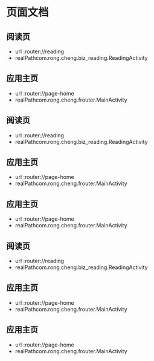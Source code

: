 # 页面文档

## 阅读页 
- url :router://reading 
- realPathcom.rong.cheng.biz_reading.ReadingActivity 

## 应用主页 
- url :router://page-home 
- realPathcom.rong.cheng.frouter.MainActivity 

## 阅读页 
- url :router://reading 
- realPathcom.rong.cheng.biz_reading.ReadingActivity 

## 应用主页 
- url :router://page-home 
- realPathcom.rong.cheng.frouter.MainActivity 

## 应用主页 
- url :router://page-home 
- realPathcom.rong.cheng.frouter.MainActivity 

## 阅读页 
- url :router://reading 
- realPathcom.rong.cheng.biz_reading.ReadingActivity 

## 应用主页 
- url :router://page-home 
- realPathcom.rong.cheng.frouter.MainActivity 

## 应用主页 
- url :router://page-home 
- realPathcom.rong.cheng.frouter.MainActivity 

